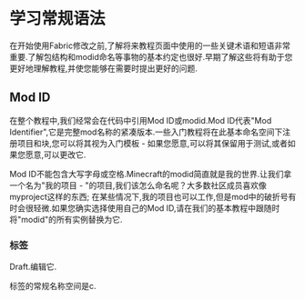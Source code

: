 # 学习常规语法
在开始使用Fabric修改之前,了解将来教程页面中使用的一些关键术语和短语非常重要.了解包结构和modid命名等事物的基本约定也很好.早期了解这些将有助于您更好地理解教程,并使您能够在需要时提出更好的问题.
## Mod ID
在整个教程中,我们经常会在代码中引用Mod ID或modid.Mod ID代表"Mod Identifier",它是完整mod名称的紧凑版本.一些入门教程将在此基本命名空间下注册项目和块,您可以将其视为入门模板 - 如果您愿意,可以将其保留用于测试,或者如果您愿意,可以更改它.

Mod ID不能包含大写字母或空格.Minecraft的modid简直就是我的世界.让我们拿一个名为"我的项目 - "的项目,我们该怎么命名呢？大多数社区成员喜欢像myproject这样的东西; 在某些情况下,我的项目也可以工作,但是mod中的破折号有时会很轻微.如果您确实选择使用自己的Mod ID,请在我们的基本教程中跟随时将"modid"的所有实例替换为它.

### 标签

Draft.编辑它.

标签的常规名称空间是c.
